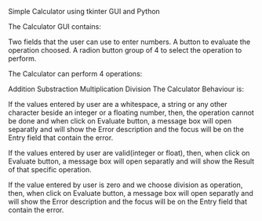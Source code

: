 Simple Calculator using tkinter GUI and Python

The Calculator GUI contains:

Two fields that the user can use to enter numbers.
A button to evaluate the operation choosed.
A radion button group of 4 to select the operation to perform.

The Calculator can perform 4 operations:

Addition
Substraction
Multiplication
Division
The Calculator Behaviour is:

If the values entered by user are a whitespace, a string or any other character beside an integer or a floating number, then, the operation cannot be done and when click on Evaluate button, a message box will open separatly and will show the Error description and the focus will be on the Entry field that contain the error.

If the values entered by user are valid(integer or float), then, when click on Evaluate button, a message box will open separatly and will show the Result of that specific operation.

If the value entered by user is zero and we choose division as operation, then, when click on Evaluate button, a message box will open separatly and will show the Error description and the focus will be on the Entry field that contain the error.
